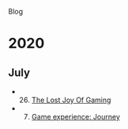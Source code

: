 Blog

# 2020
## July
- 26. [The Lost Joy Of Gaming](/joy)
- 7. [Game experience: Journey](/journey)

